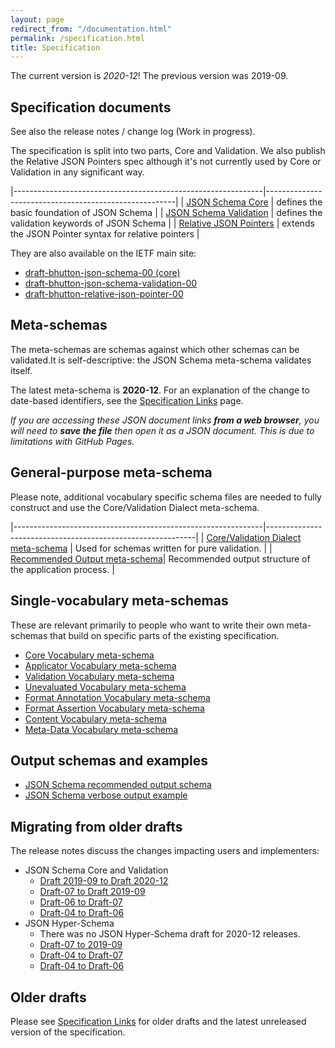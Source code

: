 ```yaml
---
layout: page
redirect_from: "/documentation.html"
permalink: /specification.html
title: Specification
---
```


The current version is *2020-12*!
The previous version was 2019-09.

Specification documents
-----------------------

See also the release notes / change log (Work in progress).

The specification is split into two parts, Core and Validation. We also publish
the Relative JSON Pointers spec although it's not currently used by Core or
Validation in any significant way.

|--------------------------------------------------------------|-------------------------------------------------------|
| [JSON Schema Core](draft/2020-12/json-schema-core.html)             | defines the basic foundation of JSON Schema           |
| [JSON Schema Validation](draft/2020-12/json-schema-validation.html) | defines the validation keywords of JSON Schema        |
| [Relative JSON Pointers](draft/2020-12/relative-json-pointer.html)  | extends the JSON Pointer syntax for relative pointers |

They are also available on the IETF main site:
* [draft-bhutton-json-schema-00 (core)](https://tools.ietf.org/html/draft-bhutton-json-schema-00)
* [draft-bhutton-json-schema-validation-00](https://tools.ietf.org/html/draft-bhutton-json-schema-validation-00)
* [draft-bhutton-relative-json-pointer-00](https://tools.ietf.org/html/draft-bhutton-relative-json-pointer-00)

Meta-schemas
------------

The meta-schemas are schemas against which other schemas can be validated.It is self-descriptive: the JSON Schema meta-schema validates itself.

The latest meta-schema is **2020-12**.  For an explanation of the change to date-based identifiers, see the [Specification Links](specification-links.html) page.

_If you are accessing these JSON document links **from a web browser**, you will need to **save the file** then open it as a JSON document.  This is due to limitations with GitHub Pages._

## General-purpose meta-schema

Please note, additional vocabulary specific schema files are needed to fully construct and use the Core/Validation Dialect meta-schema.

|--------------------------------------------------------------|------------------------------------------------------------|
| [Core/Validation Dialect meta-schema](draft/2020-12/schema)  | Used for schemas written for pure validation.              |
| [Recommended Output meta-schema](draft/2020-12/output/schema)| Recommended output structure of the application process.   |

## Single-vocabulary meta-schemas

These are relevant primarily to people who want to write their own meta-schemas that build on specific parts of the existing specification.

- [Core Vocabulary meta-schema](draft/2020-12/meta/core)
- [Applicator Vocabulary meta-schema](draft/2020-12/meta/applicator)
- [Validation Vocabulary meta-schema](draft/2020-12/meta/validation)
- [Unevaluated Vocabulary meta-schema](draft/2020-12/meta/unevaluated)
- [Format Annotation Vocabulary meta-schema](draft/2020-12/meta/format-annotation)
- [Format Assertion Vocabulary meta-schema](draft/2020-12/meta/format-assertion)
- [Content Vocabulary meta-schema](draft/2020-12/meta/content)
- [Meta-Data Vocabulary meta-schema](draft/2020-12/meta/meta-data)

## Output schemas and examples
- [JSON Schema recommended output schema](draft/2020-12/output/schema)
- [JSON Schema verbose output example](draft/2020-12/output/verbose-example)

Migrating from older drafts
-------------

The release notes discuss the changes impacting users and implementers:

- JSON Schema Core and Validation
    - [Draft 2019-09 to Draft 2020-12](draft/2020-12/release-notes.html)
    - [Draft-07 to Draft 2019-09](draft/2019-09/release-notes.html)
    - [Draft-06 to Draft-07](draft-07/json-schema-release-notes.html)
    - [Draft-04 to Draft-06](draft-06/json-schema-release-notes.html)
- JSON Hyper-Schema
    - There was no JSON Hyper-Schema draft for 2020-12 releases.
    - [Draft-07 to 2019-09](draft/2019-09/release-notes.html#hyper-schema-vocabulary)
    - [Draft-04 to Draft-07](draft-07/json-hyper-schema-release-notes.html)
    - [Draft-04 to Draft-06](draft-06/json-hyper-schema-release-notes.html)

Older drafts
------------

Please see [Specification Links](specification-links.md) for older drafts and the latest unreleased version of the specification.
